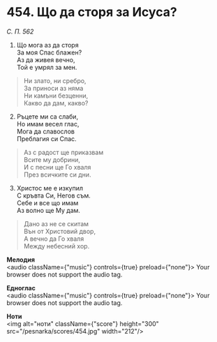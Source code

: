 # 454. Що да сторя за Исуса?

_С. П. 562_

1. Що мога аз да сторя  
За моя Спас блажен?  
Аз да живея вечно,  
Той е умрял за мен.  

> Ни злато, ни сребро,  
> За приноси аз няма  
> Ни камъни безценни,  
> Какво да дам, какво?

2. Ръцете ми са слаби,  
Но имам весел глас,  
Мога да славослов  
Преблагия си Спас.  

> Аз с радост ще приказвам  
> Всите му добрини,  
> И с песни ще Го хваля  
> През всичките си дни.  

3. Христос ме е изкупил  
С кръвта Си, Негов съм.  
Себе и все що имам  
Аз волно ще Му дам.  

> Дано аз не се скитам  
> Вън от Христовий двор,  
> А вечно да Го хваля  
> Между небесний хор.

**Мелодия**  
<audio className={"music"} controls={true} preload={"none"}>
    <source src="/pesnarka/mp3/454.mp3" type="audio/mpeg"/>
    Your browser does not support the audio tag.
</audio>

**Едноглас**  
<audio className={"music"} controls={true} preload={"none"}>
    <source src="/pesnarka/transp/454.mp3" type="audio/mpeg"/>
    Your browser does not support the audio tag.
</audio>

**Ноти**  
<img alt="ноти" className={"score"} height="300" src="/pesnarka/scores/454.jpg" width="212"/>
